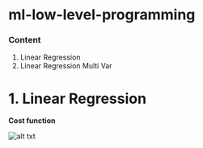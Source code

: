 # ml-low-level-programming

### Content
1. Linear Regression
2. Linear Regression Multi Var

# 1. Linear Regression

**Cost function**

![alt txt](https://www.oreilly.com/library/view/deep-learning-quick/9781788837996/assets/39a93548-a5c8-42d4-8696-f1cac167f5b9.png)
